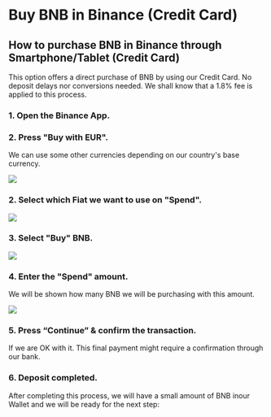 # Buy BNB in Binance \(Credit Card\)

## How to purchase BNB in Binance through Smartphone/Tablet \(Credit Card\)

This option offers a direct purchase of BNB by using our Credit Card. No deposit delays nor conversions needed. We shall know that a 1.8% fee is applied to this process.

### 1. Open the Binance App.

### 2. Press "Buy with EUR".

We can use some other currencies depending on our country's base currency.



![](../../../../.gitbook/assets/1615028657935%20%282%29%20%282%29%20%282%29%20%282%29%20%282%29%20%282%29.jpg)

### 

### 2. Select which Fiat we want to use on "Spend".



![](../../../../.gitbook/assets/1615028657928.jpg)





### 3. Select "Buy" BNB.



![](../../../../.gitbook/assets/1615028657920.jpg)



### 4. Enter the "Spend" amount.

We will be shown how many BNB we will be purchasing with this amount.



![](../../../../.gitbook/assets/1615028657912.jpg)



### 5. Press “Continue” & confirm the transaction.

If we are OK with it. This final payment might require a confirmation through our bank.

### 6. Deposit completed.

After completing this process, we will have a small amount of BNB in ​​our Wallet and we will be ready for the next step:



